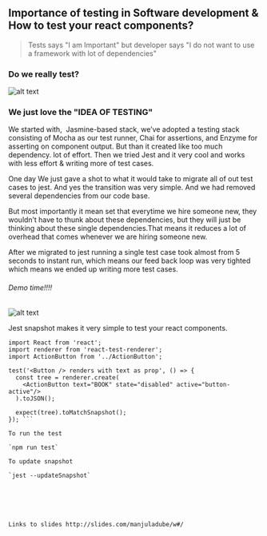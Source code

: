  
 
 ## Importance of testing in Software development & How to test your react components?
 
 > Tests says "I am Important" but developer says "I do not want to use a framework with lot of dependencies" 
 
 
### Do we really test? 
  ![alt text](https://media.giphy.com/media/xT5P0xr3oUJM1xNH5S/giphy.gif)
  
### We just love the "IDEA OF TESTING"  
 
We started with,  Jasmine-based stack, we’ve adopted a testing stack consisting of Mocha as our test runner, Chai for assertions, and Enzyme for asserting on component output. But than it created like too much dependency. lot of effort. Then we tried Jest and it very cool and works with less effort & writing more of test cases. 

One day We just gave a shot to what it would take to migrate all of out test cases to jest. And yes the transition was very simple. And we had removed several dependencies from our code base.

But most importantly it mean set that everytime we hire someone new, they wouldn’t have to thunk about these dependencies, but they will just be thinking about these single dependencies.That means it reduces a lot of overhead that comes whenever we are hiring someone new.

After we migrated to jest running a single test case took almost from 5 seconds to instant run, which means our feed back loop was very tighted which means we ended up writing more test cases.

###### Demo time!!!!

 ![alt text](https://i.imgur.com/hPKi59j.png)
 
 
Jest snapshot makes it very simple to test your react components.


```
import React from 'react';
import renderer from 'react-test-renderer';
import ActionButton from '../ActionButton';

test('<Button /> renders with text as prop', () => {
  const tree = renderer.create(
    <ActionButton text="BOOK" state="disabled" active="button-active"/>
  ).toJSON();
  
  expect(tree).toMatchSnapshot();
}); ```
 
To run the test 

`npm run test`

To update snapshot

`jest --updateSnapshot`






Links to slides http://slides.com/manjuladube/w#/


